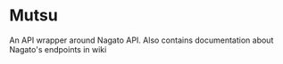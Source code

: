 # Mutsu
An API wrapper around Nagato API. Also contains documentation about Nagato's endpoints in wiki
